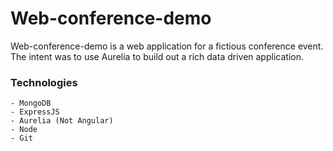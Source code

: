 # Web-conference-demo

Web-conference-demo is a web application for a fictious conference event. The intent was to use Aurelia to build out a rich data driven application.

### Technologies

```
- MongoDB
- ExpressJS
- Aurelia (Not Angular)
- Node
- Git
```
